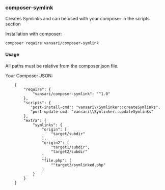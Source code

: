 ### composer-symlink
Creates Symlinks and can be used with your composer in the scripts section<br>


Installation with composer:

```composer
composer require vansari/composer-symlink
```

#### Usage

All paths must be relative from the composer.json file.

Your Composer JSON:
 ```composer
     {
         "require": {
             "vansari/composer-symlink": "^1.0"
         },
         "scripts": {
            "post-install-cmd": "vansari\\Symlinker::createSymlinks",
            "post-update-cmd: "vansari\\Symlinker::updateSymlinks"
         },
         "extra": {
             "symlinks": {
                 "origin": [
                     "target/subdir"
                 ],
                 "origin2": [
                     "target1/subdir",
                     "target2/subdir"
                 ],
                 "file.php": [
                     ""target3/symlinked.php"
                 ]
             }
         }
     }
 ```
